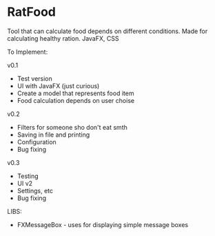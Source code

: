 RatFood
=======

Tool that can calculate food depends on different conditions. Made for calculating healthy ration.
JavaFX, CSS

To Implement:

v0.1
- Test version
- UI with JavaFX (just curious)
- Create a model that represents food item
- Food calculation depends on user choise

v0.2
- Filters for someone sho don't eat smth
- Saving in file and printing
- Configuration
- Bug fixing

v0.3
- Testing
- UI v2
- Settings, etc
- Bug fixing


LIBS:

- FXMessageBox - uses for displaying simple message boxes
